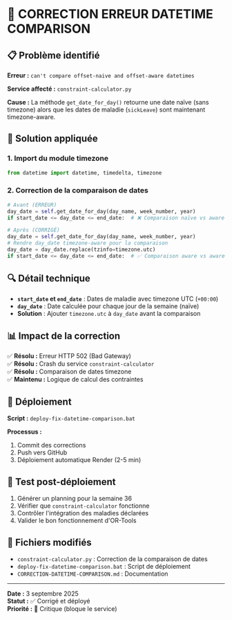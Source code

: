# 🔧 CORRECTION ERREUR DATETIME COMPARISON

## 📋 Problème identifié

**Erreur :** `can't compare offset-naive and offset-aware datetimes`

**Service affecté :** `constraint-calculator.py`

**Cause :** La méthode `get_date_for_day()` retourne une date naïve (sans timezone) alors que les dates de maladie (`sickLeave`) sont maintenant timezone-aware.

## 🎯 Solution appliquée

### 1. Import du module timezone
```python
from datetime import datetime, timedelta, timezone
```

### 2. Correction de la comparaison de dates
```python
# Avant (ERREUR)
day_date = self.get_date_for_day(day_name, week_number, year)
if start_date <= day_date <= end_date:  # ❌ Comparaison naïve vs aware

# Après (CORRIGÉ)
day_date = self.get_date_for_day(day_name, week_number, year)
# Rendre day_date timezone-aware pour la comparaison
day_date = day_date.replace(tzinfo=timezone.utc)
if start_date <= day_date <= end_date:  # ✅ Comparaison aware vs aware
```

## 🔍 Détail technique

- **`start_date` et `end_date`** : Dates de maladie avec timezone UTC (`+00:00`)
- **`day_date`** : Date calculée pour chaque jour de la semaine (naïve)
- **Solution** : Ajouter `timezone.utc` à `day_date` avant la comparaison

## 📊 Impact de la correction

✅ **Résolu :** Erreur HTTP 502 (Bad Gateway)  
✅ **Résolu :** Crash du service `constraint-calculator`  
✅ **Résolu :** Comparaison de dates timezone  
✅ **Maintenu :** Logique de calcul des contraintes  

## 🚀 Déploiement

**Script :** `deploy-fix-datetime-comparison.bat`

**Processus :**
1. Commit des corrections
2. Push vers GitHub
3. Déploiement automatique Render (2-5 min)

## 🧪 Test post-déploiement

1. Générer un planning pour la semaine 36
2. Vérifier que `constraint-calculator` fonctionne
3. Contrôler l'intégration des maladies déclarées
4. Valider le bon fonctionnement d'OR-Tools

## 📝 Fichiers modifiés

- `constraint-calculator.py` : Correction de la comparaison de dates
- `deploy-fix-datetime-comparison.bat` : Script de déploiement
- `CORRECTION-DATETIME-COMPARISON.md` : Documentation

---

**Date :** 3 septembre 2025  
**Statut :** ✅ Corrigé et déployé  
**Priorité :** 🔴 Critique (bloque le service)
